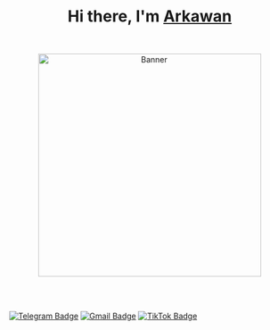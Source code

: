<h1 align="center">Hi there, I'm <a href="https://www.selfblog.my.id/" target="_blank">Arkawan</a></h1>

<br />

<p align="center">
  <a><img src="https://github.com/ariesawan/pic-citra/blob/main/miku-nf2u.gif" alt="Banner" width="400px" autoplay></a>
</p>

<br />
<br />

[![Telegram Badge](https://img.shields.io/badge/-@ClouID97-0088cc?style=flat-square&labelColor=0088cc&logo=telegram&logoColor=white&link=https://t.me/ClouID97)](https://t.me/ClouID97)
[![Gmail Badge](https://img.shields.io/badge/-thislaptop55@gmail.com-c14438?style=flat-square&logo=Gmail&logoColor=white&link=mailto:thislaptop55@gmail.com)](mailto:thislaptop55@gmail.com)
[![TikTok Badge](https://img.shields.io/badge/-@arkawan97-000000?style=flat-square&labelColor=000000&logo=tiktok&logoColor=white&link=https://www.tiktok.com/@arkawan97?_t=8i969UenP0h&_r=1)](https://www.tiktok.com/@arkawan97?_t=8i969UenP0h&_r=1)

